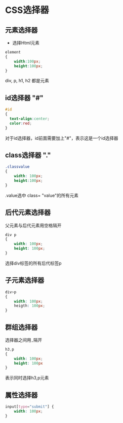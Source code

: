 # CSS选择器

## 元素选择器

- 选择Html元素

```css
element
{
    width:100px; 
    height:100px;
}
``````

div, p, h1, h2 都是元素  

## id选择器 "\#"

```css
#id 
{
  text-align:center;
  color:red;
}
```

对于id选择器，id前面需要加上"#"，表示这是一个id选择器

## class选择器 "."

```css
.classvalue
{
    width: 100px; 
    height:100px;
}
```

.value选中 class= "value"的所有元素

## 后代元素选择器

父元素与后代元素用空格隔开

```css
div p
{
    width: 100px; 
    height: 100px;
}
```

选择div标签的所有后代标签p

## 子元素选择器

```css
div>p 
{
    width: 100px;
    heigth: 100px;
}
```

## 群组选择器

选择器之间用`,`隔开  

```css
h3,p
{
    width: 100px; 
    height: 100px
}
```

表示同时选择h3,p元素

## 属性选择器

```css
input[type="submit"] {
    width: 100px;
}
```

